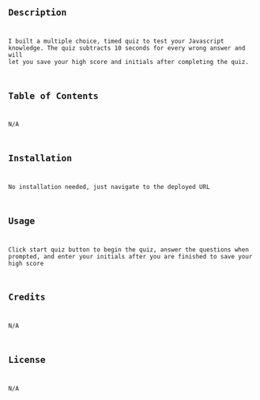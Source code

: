 # <Code Quiz>

## Description

I built a multiple choice, timed quiz to test your Javascript knowledge. The quiz subtracts 10 seconds for every wrong answer and will let you save your high score and initials after completing the quiz.

## Table of Contents

N/A

## Installation

No installation needed, just navigate to the deployed URL

## Usage

Click start quiz button to begin the quiz, answer the questions when prompted, and enter your initials after you are finished to save your high score

## Credits

N/A

## License

N/A

